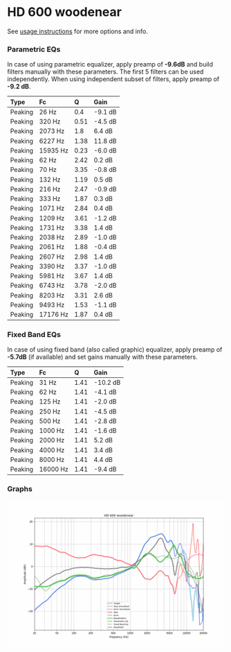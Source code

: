 # HD 600 woodenear
See [usage instructions](https://github.com/jaakkopasanen/AutoEq#usage) for more options and info.

### Parametric EQs
In case of using parametric equalizer, apply preamp of **-9.6dB** and build filters manually
with these parameters. The first 5 filters can be used independently.
When using independent subset of filters, apply preamp of **-9.2 dB**.

| Type    | Fc       |    Q | Gain    |
|:--------|:---------|:-----|:--------|
| Peaking | 26 Hz    | 0.4  | -9.1 dB |
| Peaking | 320 Hz   | 0.51 | -4.5 dB |
| Peaking | 2073 Hz  | 1.8  | 6.4 dB  |
| Peaking | 6227 Hz  | 1.38 | 11.8 dB |
| Peaking | 15935 Hz | 0.23 | -6.0 dB |
| Peaking | 62 Hz    | 2.42 | 0.2 dB  |
| Peaking | 70 Hz    | 3.35 | -0.8 dB |
| Peaking | 132 Hz   | 1.19 | 0.5 dB  |
| Peaking | 216 Hz   | 2.47 | -0.9 dB |
| Peaking | 333 Hz   | 1.87 | 0.3 dB  |
| Peaking | 1071 Hz  | 2.84 | 0.4 dB  |
| Peaking | 1209 Hz  | 3.61 | -1.2 dB |
| Peaking | 1731 Hz  | 3.38 | 1.4 dB  |
| Peaking | 2038 Hz  | 2.89 | -1.0 dB |
| Peaking | 2061 Hz  | 1.88 | -0.4 dB |
| Peaking | 2607 Hz  | 2.98 | 1.4 dB  |
| Peaking | 3390 Hz  | 3.37 | -1.0 dB |
| Peaking | 5981 Hz  | 3.67 | 1.4 dB  |
| Peaking | 6743 Hz  | 3.78 | -2.0 dB |
| Peaking | 8203 Hz  | 3.31 | 2.6 dB  |
| Peaking | 9493 Hz  | 1.53 | -1.1 dB |
| Peaking | 17176 Hz | 1.87 | 0.4 dB  |

### Fixed Band EQs
In case of using fixed band (also called graphic) equalizer, apply preamp of **-5.7dB**
(if available) and set gains manually with these parameters.

| Type    | Fc       |    Q | Gain     |
|:--------|:---------|:-----|:---------|
| Peaking | 31 Hz    | 1.41 | -10.2 dB |
| Peaking | 62 Hz    | 1.41 | -4.1 dB  |
| Peaking | 125 Hz   | 1.41 | -2.0 dB  |
| Peaking | 250 Hz   | 1.41 | -4.5 dB  |
| Peaking | 500 Hz   | 1.41 | -2.8 dB  |
| Peaking | 1000 Hz  | 1.41 | -1.6 dB  |
| Peaking | 2000 Hz  | 1.41 | 5.2 dB   |
| Peaking | 4000 Hz  | 1.41 | 3.4 dB   |
| Peaking | 8000 Hz  | 1.41 | 4.4 dB   |
| Peaking | 16000 Hz | 1.41 | -9.4 dB  |

### Graphs
![](./HD%20600%20woodenear.png)
